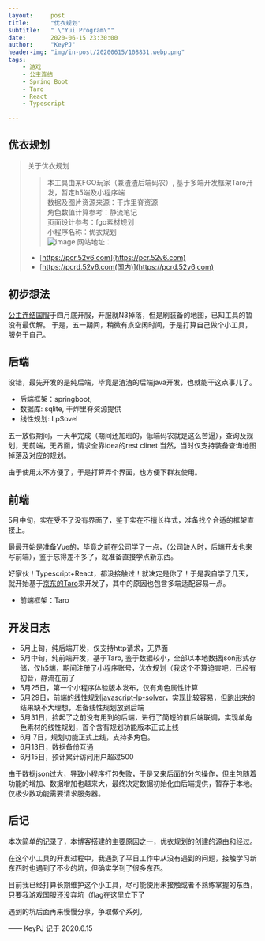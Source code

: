```yaml
---
layout:     post
title:      "优衣规划"
subtitle:   " \"Yui Program\""
date:       2020-06-15 23:30:00
author:     "KeyPJ"
header-img: "img/in-post/20200615/108831.webp.png"
tags:
    - 游戏
    - 公主连结
    - Spring Boot
    - Taro
    - React
    - Typescript
    
---
```


## 优衣规划

> 关于优衣规划  
>>本工具由某FGO玩家（兼渣渣后端码农）, 基于多端开发框架Taro开发，暂定h5端及小程序端   
数据及图片资源来源：干炸里脊资源    
角色数值计算参考：静流笔记    
页面设计参考：fgo素材规划  
小程序名称：优衣规划  
![image](https://image.52v6.com/pcr/wechat/扫码_搜索联合传播样式-标准色版.jpg)
网站地址：
> - [https://pcr.52v6.com](https://pcr.52v6.com)
> - [https://pcrd.52v6.com(国内)](https://pcrd.52v6.com)  



 
## 初步想法
[公主连结国服](https://game.bilibili.com/pcr/)于四月底开服，开服就N3掉落，但是刷装备的地图，已知工具的暂没有最优解。
于是，五一期间，稍微有点空闲时间，于是打算自己做个小工具，服务于自己。

## 后端
没错，最先开发的是纯后端，毕竟是渣渣的后端java开发，也就能干这点事儿了。

- 后端框架：springboot,  
- 数据库: sqlite, 干炸里脊资源提供  
- 线性规划: LpSovel

五一放假期间，一天半完成（期间还加班的，低端码农就是这么苦逼），查询及规划，无前端，无界面，请求全靠idea的rest clinet
当然，当时仅支持装备查询地图掉落及对应的规划。

由于使用太不方便了，于是打算弄个界面，也方便下群友使用。

## 前端

5月中旬，实在受不了没有界面了，鉴于实在不擅长样式，准备找个合适的框架直接上。

最最开始是准备Vue的，毕竟之前在公司学了一点，（公司缺人时，后端开发也来写前端），鉴于忘得差不多了，就准备直接学点新东西。

好家伙！Typescript+React，都没接触过！就决定是你了！于是我自学了几天，就开始基于[京东的Taro](https://github.com/NervJS/taro)来开发了，其中的原因也包含多端适配容易一点。

- 前端框架：Taro

## 开发日志

- 5月上旬，纯后端开发，仅支持http请求，无界面
- 5月中旬，纯前端开发，基于Taro, 鉴于数据较小，全部以本地数据json形式存储，仅h5端，期间注册了小程序账号，优衣规划（我这个不算迫害吧，已经有初音，静流在前了
- 5月25日，第一个小程序体验版本发布，仅有角色属性计算
- 5月29日，前端的线性规划[javascript-lp-solver](https://github.com/JWally/jsLPSolver)，实现比较容易，但跑出来的结果缺不大理想，准备线性规划放到后端
- 5月31日，捡起了之前没有用到的后端，进行了简短的前后端联调，实现单角色素材的线性规划，首个含有规划功能版本正式上线
- 6月 7日，规划功能正式上线，支持多角色。
- 6月13日，数据备份互通
- 6月15日，预计累计访问用户超过500

由于数据json过大，导致小程序打包失败，于是又来后面的分包操作，但主包随着功能的增加、数据增加也越来大，最终决定数据初始化由后端提供，暂存于本地。仅极少数功能需要请求服务器。

## 后记

本次简单的记录了，本博客搭建的主要原因之一，优衣规划的创建的源由和经过。  

在这个小工具的开发过程中，我遇到了平日工作中从没有遇到的问题，接触学习新东西时也遇到了不少的坑，但确实学到了很多东西。

目前我已经打算长期维护这个小工具，尽可能使用未接触或者不熟练掌握的东西，只要我游戏国服还没弃坑（flag在这里立下了  

遇到的坑后面再来慢慢分享，争取做个系列。

—— KeyPJ 记于 2020.6.15

